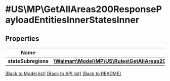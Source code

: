 # #US\MP\GetAllAreas200ResponsePayloadEntitiesInnerStatesInner

## Properties

Name | Type | Description | Notes
------------ | ------------- | ------------- | -------------
**stateSubregions** | [**\Walmart\Model\MP\US\Rules\GetAllAreas200ResponsePayloadEntitiesInnerStatesInnerStateSubregionsInner[]**](GetAllAreas200ResponsePayloadEntitiesInnerStatesInnerStateSubregionsInner.md) | statesubregions | [optional]


[[Back to Model list]](../) [[Back to API list]](../../Api/US/MP) [[Back to README]](../../README.md)
